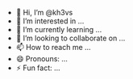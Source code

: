 - 👋 Hi, I’m @kh3vs
- 👀 I’m interested in ...
- 🌱 I’m currently learning ...
- 💞️ I’m looking to collaborate on ...
- 📫 How to reach me ...
- 😄 Pronouns: ...
- ⚡ Fun fact: ...

<!---
kh3vs/kh3vs is a ✨ special ✨ repository because its `README.md` (this file) appears on your GitHub profile.
You can click the Preview link to take a look at your changes.
--->
